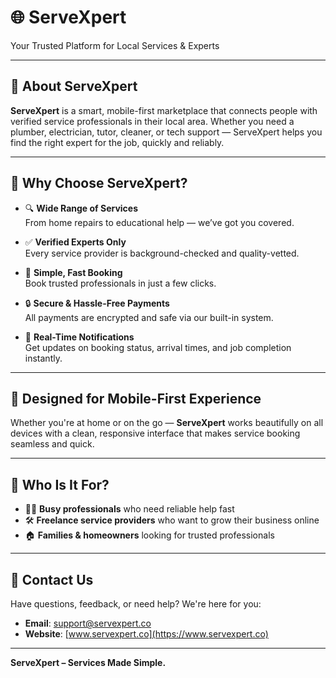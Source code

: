 # 🌐 ServeXpert  
Your Trusted Platform for Local Services & Experts  

---

## 🌟 About ServeXpert  

**ServeXpert** is a smart, mobile-first marketplace that connects people with verified service professionals in their local area. Whether you need a plumber, electrician, tutor, cleaner, or tech support — ServeXpert helps you find the right expert for the job, quickly and reliably.

---

## 🔑 Why Choose ServeXpert?

- 🔍 **Wide Range of Services**  
  From home repairs to educational help — we’ve got you covered.

- ✅ **Verified Experts Only**  
  Every service provider is background-checked and quality-vetted.

- 📅 **Simple, Fast Booking**  
  Book trusted professionals in just a few clicks.

- 🔒 **Secure & Hassle-Free Payments**  
  All payments are encrypted and safe via our built-in system.

- 🔔 **Real-Time Notifications**  
  Get updates on booking status, arrival times, and job completion instantly.

---

## 📱 Designed for Mobile-First Experience  

Whether you're at home or on the go — **ServeXpert** works beautifully on all devices with a clean, responsive interface that makes service booking seamless and quick.

---

## 👤 Who Is It For?

- 🧑‍💼 **Busy professionals** who need reliable help fast  
- 🛠️ **Freelance service providers** who want to grow their business online  
- 🏠 **Families & homeowners** looking for trusted professionals

---

## 📧 Contact Us  

Have questions, feedback, or need help? We're here for you:  
- **Email**: support@servexpert.co  
- **Website**: [www.servexpert.co](https://www.servexpert.co)

---

**ServeXpert – Services Made Simple.**

